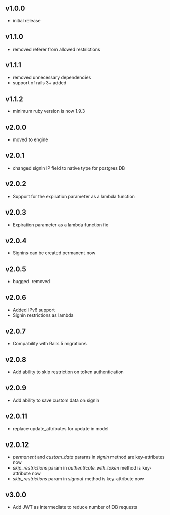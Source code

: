 ## v1.0.0

- initial release

## v1.1.0

- removed referer from allowed restrictions

## v1.1.1

- removed unnecessary dependencies
- support of rails 3+ added

## v1.1.2

- minimum ruby version is now 1.9.3

## v2.0.0

- moved to engine

## v2.0.1

- changed signin IP field to native type for postgres DB

## v2.0.2

- Support for the expiration parameter as a lambda function

## v2.0.3

- Expiration parameter as a lambda function fix

## v2.0.4

- Signins can be created permanent now

## v2.0.5

- bugged. removed

## v2.0.6

- Added IPv6 support
- Signin restrictions as lambda

## v2.0.7

- Compability with Rails 5 migrations

## v2.0.8

- Add ability to skip restriction on token authentication

## v2.0.9

- Add ability to save custom data on signin

## v2.0.11

- replace update_attributes for update in model

## v2.0.12

- _permanent_ and _custom_data_ params in _signin_ method are key-attributes now
- _skip_restrictions_ param in _authenticate_with_token_ method is key-attribute now
- _skip_restrictions_ param in _signout_ method is key-attribute now

## v3.0.0

- Add JWT as intermediate to reduce number of DB requests
